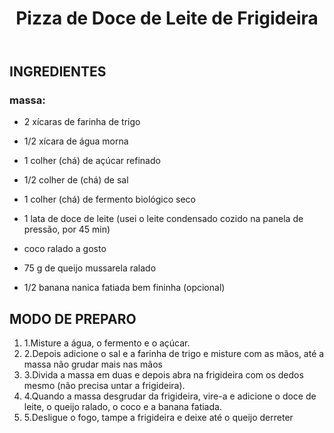 ﻿---
path: "/doces/pizza-doce-leite-frigideira"
porcao: "4 porções"
tempo: "20 minutos"
title: "Pizza de Doce de Leite de Frigideira"
cover: "https://github.com/Damiao02/PWA-PIZZA/blob/master/src/img/noimage.jpg?raw=true"
category: "doces"
info: "Passo a passo para fazer uma pizza de doce de leite de frigideira com morango perfeita com pequenos e surpreendentes segredos que fazem toda a diferença!"
---

## INGREDIENTES

### massa:

*  2 xícaras de farinha de trigo

* 1/2 xícara de água morna
* 1 colher (chá) de açúcar refinado
* 1/2 colher de (chá) de sal
* 1 colher (chá) de fermento biológico seco
* 1 lata de doce de leite (usei o leite condensado cozido na panela de pressão, por 45 min)
* coco ralado a gosto
* 75 g de queijo mussarela ralado
* 1/2 banana nanica fatiada bem fininha (opcional)


## MODO DE PREPARO


<ol>
    <li>1.<span>Misture a água, o fermento e o açúcar.</span></li>

<li>2.<span>Depois adicione o sal e a farinha de trigo e misture com as mãos, até a massa não grudar mais nas mãos</span></li>

<li>3.<span>Divida a massa em duas e depois abra na frigideira com os dedos mesmo (não precisa untar a frigideira).</span></li>

<li>4.<span>Quando a massa desgrudar da frigideira, vire-a e adicione o doce de leite, o queijo ralado, o coco e a banana fatiada.</span></li>

<li>5.<span>Desligue o fogo, tampe a frigideira e deixe até o queijo derreter</span></li>
</ol>

